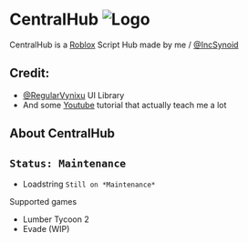 
# CentralHub ![Logo](https://cdn.discordapp.com/attachments/1036967035688722514/1036981121474375721/icons8-centralized-network-24.png)

CentralHub is a [Roblox](roblox.com) Script Hub made by me / [@IncSynoid](https://github.com/incSynoid)


## Credit:

 - [@RegularVynixu](https://github.com/RegularVynixu) UI Library
 - And some [Youtube](https://youtube.com) tutorial that actually teach me a lot

## About CentralHub

```Status: Maintenance```
-
- Loadstring `` Still on *Maintenance* ``

Supported games
- Lumber Tycoon 2
- Evade (WIP)
